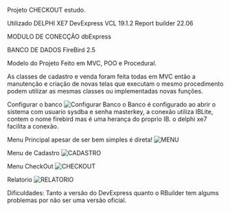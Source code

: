 Projeto CHECKOUT estudo.

Utilizado DELPHI XE7 
DevExpress VCL 19.1.2
Report builder 22.06

MODULO DE CONECÇÃO
dbExpress

BANCO DE DADOS
FireBird 2.5


Modelo do Projeto
Feito em MVC, POO e Procedural.

As classes de cadastro e venda foram feita todas em MVC então a manutenção e criação de novas telas que executam o mesmo procedimento podem utilizar as mesmas classes ou implementadas novas funções.





Configurar o banco ![Configurar Banco](https://github.com/user-attachments/assets/1fe37abc-e4cb-47cd-980c-ab27b6e236e2)
o Banco é configurado ao abrir o sistema com usuario sysdba e senha masterkey, a conexão utiliza IBLite, contem o nome firebird mas é uma herança do proprio IB.
o delphi xe7 facilita a conexão.


Menu Principal apesar de ser bem simples é direta! ![MENU](https://github.com/user-attachments/assets/0c3cfd90-5768-4127-9b69-250f0a0cc864)

Menu de Cadastro ![CADASTRO](https://github.com/user-attachments/assets/f8005a0a-6ad7-437c-a003-84d99709533d)

Menu CheckOut ![CHECKOUT](https://github.com/user-attachments/assets/b216e3d5-168c-45c4-97f9-d2421c7dfb53)

Relatorio ![RELATORIO](https://github.com/user-attachments/assets/9c0d07f6-3733-46c8-a186-ef8ffe9629d0)


Dificuldades: Tanto a versão do DevExpress quanto o RBuilder tem algums problemas por não ser uma versão oficial.


